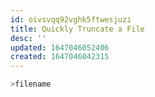 ```yaml
---
id: oivsvqq92vghk5ftwesjuzi
title: Quickly Truncate a File
desc: ''
updated: 1647046052406
created: 1647046042315
---
```


```bash
>filename
```
